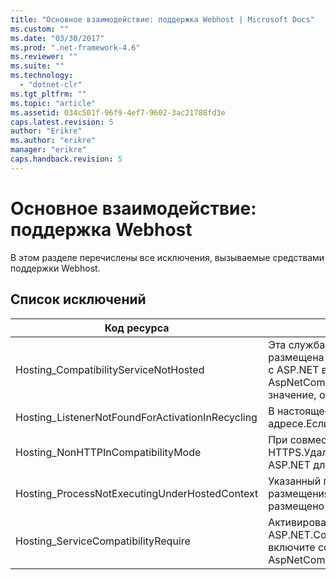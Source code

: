 ```yaml
---
title: "Основное взаимодействие: поддержка Webhost | Microsoft Docs"
ms.custom: ""
ms.date: "03/30/2017"
ms.prod: ".net-framework-4.6"
ms.reviewer: ""
ms.suite: ""
ms.technology: 
  - "dotnet-clr"
ms.tgt_pltfrm: ""
ms.topic: "article"
ms.assetid: 034c501f-96f9-4ef7-9602-3ac21788fd3e
caps.latest.revision: 5
author: "Erikre"
ms.author: "erikre"
manager: "erikre"
caps.handback.revision: 5
---
```

# Основное взаимодействие: поддержка Webhost
В этом разделе перечислены все исключения, вызываемые средствами поддержки Webhost.  
  
## Список исключений  
  
|Код ресурса|Строка ресурса|  
|-----------------|--------------------|  
|Hosting\_CompatibilityServiceNotHosted|Эта служба требует совместимости с ASP.NET.Она должна также быть размещена в IIS.Либо разместите службу в IIS с включенной совместимостью с ASP.NET в файле Web.config, либо задайте для свойства AspNetCompatibilityRequirementsAttribute.AspNetCompatibilityRequirementsMode значение, отличное от "Required".|  
|Hosting\_ListenerNotFoundForActivationInRecycling|В настоящее время ни один канал не ожидает передачу данных на заданном адресе.Если приложение перезапускается, служба закрывается.|  
|Hosting\_NonHTTPInCompatibilityMode|При совместимости с ASP.NET поддерживаются только протоколы HTTP и HTTPS.Удалите указанную конечную точку или отключите совместимость с ASP.NET для приложения.|  
|Hosting\_ProcessNotExecutingUnderHostedContext|Указанный процесс размещения невозможно вызвать в текущей среде размещения.Этот API требует, чтобы вызывающее приложение было размещено в службах IIS или в службе активации Windows.|  
|Hosting\_ServiceCompatibilityRequire|Активировать службу невозможно, поскольку она требует совместимости с ASP.NET.Совместимость с ASP.NET для этого приложения не включена.Либо включите совместимость с ASP.NET в файле Web.config, либо установите AspNetCompatibilityRequirementsAttribute.AspNetCompatibility.|